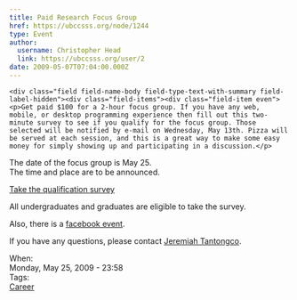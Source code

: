 ```yaml
---
title: Paid Research Focus Group 
href: https://ubccsss.org/node/1244
type: Event
author:
  username: Christopher Head
  link: https://ubccsss.org/user/2
date: 2009-05-07T07:04:00.000Z
---
```



    <div class="field field-name-body field-type-text-with-summary field-label-hidden"><div class="field-items"><div class="field-item even"><p>Get paid $100 for a 2-hour focus group. If you have any web, mobile, or desktop programming experience then fill out this two-minute survey to see if you qualify for the focus group. Those selected will be notified by e-mail on Wednesday, May 13th. Pizza will be served at each session, and this is a great way to make some easy money for simply showing up and participating in a discussion.</p>
<p>The date of the focus group is May 25.<br>
The time and place are to be announced.</p>
<p><a href="http://surveymonkey.com/s.aspx?sm=94kP2eJRAt1eaXNXUzCYig_3d_3d">Take the qualification survey</a></p>
<p>All undergraduates and graduates are eligible to take the survey.</p>
<p>Also, there is a <a href="https://facebook.com/inbox/readmessage.php?t=83901241255&amp;f=1&amp;a=1&amp;e=0#/event.php?eid=96057130942">facebook event</a>.</p>
<p>If you have any questions, please contact <a href="/cdn-cgi/l/email-protection#3f554b5e514b5051585c507f58525e5653115c5052">Jeremiah Tantongco</a>.</p>
</div></div></div><div class="field field-name-field-dates field-type-datetime field-label-above"><div class="field-label">When:&#xA0;</div><div class="field-items"><div class="field-item even"><span class="date-display-single">Monday, May 25, 2009 - 23:58</span></div></div></div>    <footer>
    <div class="field field-name-field-tags field-type-taxonomy-term-reference field-label-above"><div class="field-label">Tags:&#xA0;</div><div class="field-items"><div class="field-item even"><a href="/career">Career</a></div></div></div>      </footer>
    